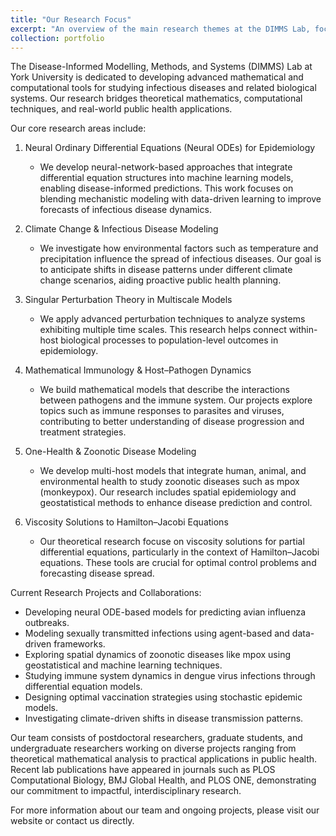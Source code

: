 ```yaml
---
title: "Our Research Focus"
excerpt: "An overview of the main research themes at the DIMMS Lab, focusing on disease modeling, methods, and systems."
collection: portfolio
---
```


The Disease-Informed Modelling, Methods, and Systems (DIMMS) Lab at York University is dedicated to developing advanced mathematical and computational tools for studying infectious diseases and related biological systems. Our research bridges theoretical mathematics, computational techniques, and real-world public health applications.

Our core research areas include:

1. Neural Ordinary Differential Equations (Neural ODEs) for Epidemiology
   - We develop neural-network-based approaches that integrate differential equation structures into machine learning models, enabling disease-informed predictions. This work focuses on blending mechanistic modeling with data-driven learning to improve forecasts of infectious disease dynamics.

2. Climate Change & Infectious Disease Modeling
   - We investigate how environmental factors such as temperature and precipitation influence the spread of infectious diseases. Our goal is to anticipate shifts in disease patterns under different climate change scenarios, aiding proactive public health planning.

3. Singular Perturbation Theory in Multiscale Models
   - We apply advanced perturbation techniques to analyze systems exhibiting multiple time scales. This research helps connect within-host biological processes to population-level outcomes in epidemiology.

4. Mathematical Immunology & Host–Pathogen Dynamics
   - We build mathematical models that describe the interactions between pathogens and the immune system. Our projects explore topics such as immune responses to parasites and viruses, contributing to better understanding of disease progression and treatment strategies.

5. One-Health & Zoonotic Disease Modeling
   - We develop multi-host models that integrate human, animal, and environmental health to study zoonotic diseases such as mpox (monkeypox). Our research includes spatial epidemiology and geostatistical methods to enhance disease prediction and control.

6. Viscosity Solutions to Hamilton–Jacobi Equations
   - Our theoretical research focuse on viscosity solutions for partial differential equations, particularly in the context of Hamilton–Jacobi equations. These tools are crucial for optimal control problems and forecasting disease spread.

Current Research Projects and Collaborations:

- Developing neural ODE-based models for predicting avian influenza outbreaks.
- Modeling sexually transmitted infections using agent-based and data-driven frameworks.
- Exploring spatial dynamics of zoonotic diseases like mpox using geostatistical and machine learning techniques.
- Studying immune system dynamics in dengue virus infections through differential equation models.
- Designing optimal vaccination strategies using stochastic epidemic models.
- Investigating climate-driven shifts in disease transmission patterns.

Our team consists of postdoctoral researchers, graduate students, and undergraduate researchers working on diverse projects ranging from theoretical mathematical analysis to practical applications in public health. Recent lab publications have appeared in journals such as PLOS Computational Biology, BMJ Global Health, and PLOS ONE, demonstrating our commitment to impactful, interdisciplinary research.

For more information about our team and ongoing projects, please visit our website or contact us directly.
